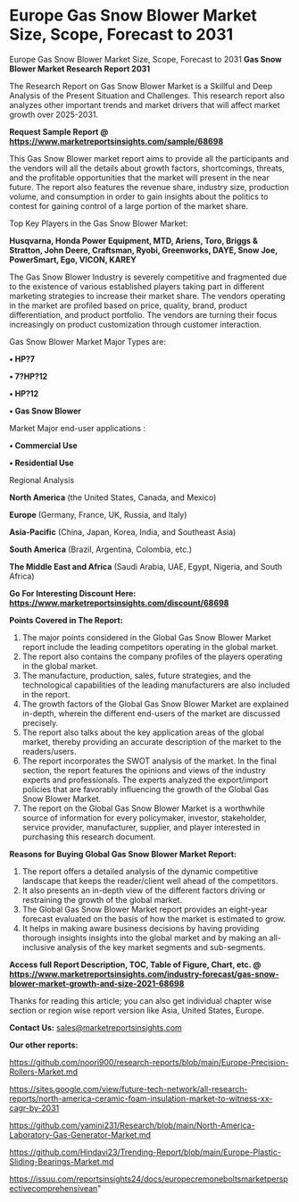 # Europe Gas Snow Blower Market Size, Scope, Forecast to 2031
 Europe Gas Snow Blower Market Size, Scope, Forecast to 2031
<strong>Gas Snow Blower Market Research Report 2031</strong>

The Research Report on Gas Snow Blower Market is a Skillful and Deep Analysis of the Present Situation and Challenges. This research report also analyzes other important trends and market drivers that will affect market growth over 2025-2031.

<strong>Request Sample Report @ <a href=https://www.marketreportsinsights.com/sample/68698>https://www.marketreportsinsights.com/sample/68698</a></strong>

This Gas Snow Blower market report aims to provide all the participants and the vendors will all the details about growth factors, shortcomings, threats, and the profitable opportunities that the market will present in the near future. The report also features the revenue share, industry size, production volume, and consumption in order to gain insights about the politics to contest for gaining control of a large portion of the market share.

Top Key Players in the Gas Snow Blower Market:

<strong>Husqvarna, Honda Power Equipment, MTD, Ariens, Toro, Briggs & Stratton, John Deere, Craftsman, Ryobi, Greenworks, DAYE, Snow Joe, PowerSmart, Ego, VICON, KAREY</strong>

The Gas Snow Blower Industry is severely competitive and fragmented due to the existence of various established players taking part in different marketing strategies to increase their market share. The vendors operating in the market are profiled based on price, quality, brand, product differentiation, and product portfolio. The vendors are turning their focus increasingly on product customization through customer interaction.

Gas Snow Blower Market Major Types are:

<strong>• HP?7

• 7?HP?12 

• HP?12

• Gas Snow Blower</strong>

Market Major end-user applications :

<strong>• Commercial Use

• Residential Use</strong>

Regional Analysis

</u><strong><b>North America</b></strong> (the United States, Canada, and Mexico)

<strong><b>Europe </b></strong>(Germany, France, UK, Russia, and Italy)

<strong><b>Asia-Pacific</b></strong> (China, Japan, Korea, India, and Southeast Asia)

<strong><b>South America</b></strong> (Brazil, Argentina, Colombia, etc.)

<strong><b>The Middle East and Africa</b></strong> (Saudi Arabia, UAE, Egypt, Nigeria, and South Africa)

<strong>Go For Interesting Discount Here: <a href=https://www.marketreportsinsights.com/discount/68698>https://www.marketreportsinsights.com/discount/68698</a></strong>

<strong>Points Covered in The Report:</strong>
<ol>
  <li>The major points considered in the Global Gas Snow Blower Market report include the leading competitors operating in the global market.</li>
  <li>The report also contains the company profiles of the players operating in the global market.</li>
  <li>The manufacture, production, sales, future strategies, and the technological capabilities of the leading manufacturers are also included in the report.</li>
  <li>The growth factors of the Global Gas Snow Blower Market are explained in-depth, wherein the different end-users of the market are discussed precisely.</li>
  <li>The report also talks about the key application areas of the global market, thereby providing an accurate description of the market to the readers/users.</li>
  <li>The report incorporates the SWOT analysis of the market. In the final section, the report features the opinions and views of the industry experts and professionals. The experts analyzed the export/import policies that are favorably influencing the growth of the Global Gas Snow Blower Market.</li>
  <li>The report on the Global Gas Snow Blower Market is a worthwhile source of information for every policymaker, investor, stakeholder, service provider, manufacturer, supplier, and player interested in purchasing this research document.</li>
</ol>
<strong>Reasons for Buying Global Gas Snow Blower Market Report:</strong>

<ol>
  <li>The report offers a detailed analysis of the dynamic competitive landscape that keeps the reader/client well ahead of the competitors.</li>
  <li>It also presents an in-depth view of the different factors driving or restraining the growth of the global market.</li>
  <li>The Global Gas Snow Blower Market report provides an eight-year forecast evaluated on the basis of how the market is estimated to grow.</li>
  <li>It helps in making aware business decisions by having providing thorough insights insights into the global market and by making an all-inclusive analysis of the key market segments and sub-segments.</li>
</ol>
<strong>Access full Report Description, TOC, Table of Figure, Chart, etc. @ <a href=https://www.marketreportsinsights.com/industry-forecast/gas-snow-blower-market-growth-and-size-2021-68698>https://www.marketreportsinsights.com/industry-forecast/gas-snow-blower-market-growth-and-size-2021-68698</a></strong>


Thanks for reading this article; you can also get individual chapter wise section or region wise report version like Asia, United States, Europe.

<strong>Contact Us:</strong>
sales@marketreportsinsights.com

<strong>Our other reports:</strong>

<a href=https://github.com/noori900/research-reports/blob/main/Europe-Precision-Rollers-Market.md>https://github.com/noori900/research-reports/blob/main/Europe-Precision-Rollers-Market.md</a>

<a href=https://sites.google.com/view/future-tech-network/all-research-reports/north-america-ceramic-foam-insulation-market-to-witness-xx-cagr-by-2031>https://sites.google.com/view/future-tech-network/all-research-reports/north-america-ceramic-foam-insulation-market-to-witness-xx-cagr-by-2031</a>

<a href=https://github.com/yamini231/Research/blob/main/North-America-Laboratory-Gas-Generator-Market.md>https://github.com/yamini231/Research/blob/main/North-America-Laboratory-Gas-Generator-Market.md</a>

<a href=https://github.com/Hindavi23/Trending-Report/blob/main/Europe-Plastic-Sliding-Bearings-Market.md>https://github.com/Hindavi23/Trending-Report/blob/main/Europe-Plastic-Sliding-Bearings-Market.md</a>

<a href=https://issuu.com/reportsinsights24/docs/europecremoneboltsmarketperspectivecomprehensivean>https://issuu.com/reportsinsights24/docs/europecremoneboltsmarketperspectivecomprehensivean</a>"
